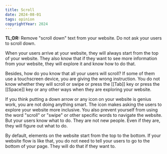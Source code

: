 ```yaml
---
title: Scroll
date: 2024-08-01
tags: opinion
copyrightYear: 2024
---
```


**TL;DR:** Remove "scroll down" text from your website. Do not ask your users to scroll down.

When your users arrive at your website, they will always start from the top of your website. They also know that if they want to see more information from your website, they will explore it and know how to do that.

Besides, how do you know that all your users will scroll? If some of them use a touchscreen device, you are giving the wrong instruction. You do not know whether they will scroll or swipe or press the [[Tab]] key or press the [[Space]] key or any other ways when they are exploring your website.

If you think putting a down arrow or any icon on your website is genius work, you are not doing anything smart. The icon makes asking the users to explore your website more inclusive. You also prevent yourself from using the word "scroll" or "swipe" or other specific words to navigate the website. But your users know what to do. They are not new people. Even if they are, they will figure out what to do.

By default, elements on the website start from the top to the bottom. If your website flow is like that, you do not need to tell your users to go to the bottom of your page. They will do that if they want to.
